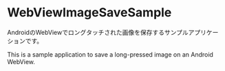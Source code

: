 WebViewImageSaveSample
======================

AndroidのWebViewでロングタッチされた画像を保存するサンプルアプリケーションです。

This is a sample application to save a long-pressed image on an Android WebView.

